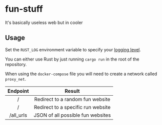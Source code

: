 # fun-stuff
It's basically useless web but in cooler

## Usage
Set the `RUST_LOG` environment variable to specify your
[logging level](https://docs.rs/env_logger/0.7.1/env_logger/#enabling-logging).

You can either use Rust by just running `cargo run` in the root of the repository.

When using the `docker-compose` file you will need to create a network called `proxy_net`.

| Endpoint   | Result                             |
| :--------: | :--------------------------------: |
| /          | Redirect to a random fun website   |
| /<url>     | Redirect to a specific run website |
| /all_urls  | JSON of all possible fun websites  |
